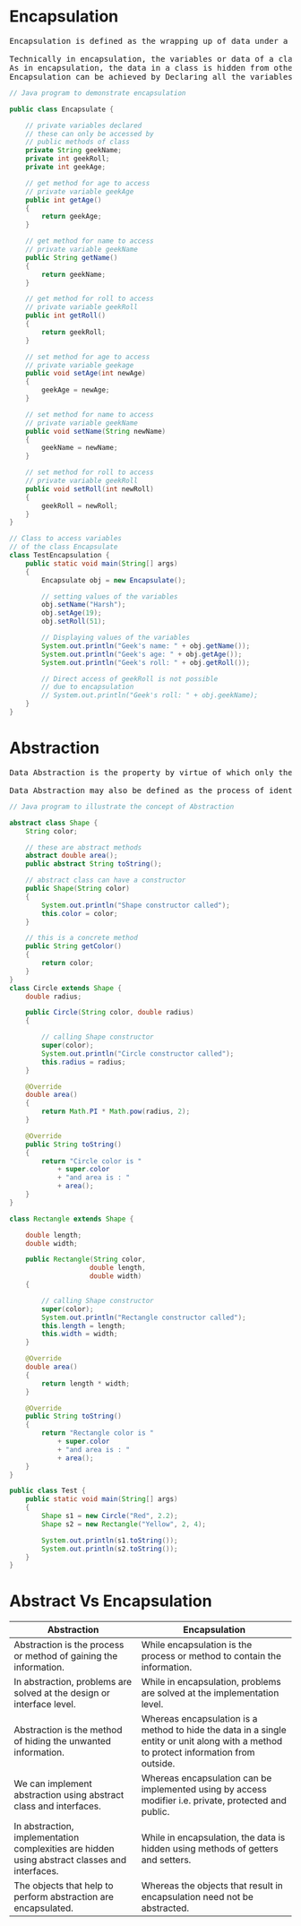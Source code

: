 # Encapsulation 
<pre>Encapsulation is defined as the wrapping up of data under a single unit. It is the mechanism that binds together code and the data it manipulates. Another way to think about encapsulation is, it is a protective shield that prevents the data from being accessed by the code outside this shield.

Technically in encapsulation, the variables or data of a class is hidden from any other class and can be accessed only through any member function of own class in which they are declared.
As in encapsulation, the data in a class is hidden from other classes, so it is also known as data-hiding.
Encapsulation can be achieved by Declaring all the variables in the class as private and writing public methods in the class to set and get the values of variables.</pre>

```Java
// Java program to demonstrate encapsulation

public class Encapsulate {

	// private variables declared
	// these can only be accessed by
	// public methods of class
	private String geekName;
	private int geekRoll;
	private int geekAge;

	// get method for age to access
	// private variable geekAge
	public int getAge()
	{
		return geekAge;
	}

	// get method for name to access
	// private variable geekName
	public String getName()
	{
		return geekName;
	}

	// get method for roll to access
	// private variable geekRoll
	public int getRoll()
	{
		return geekRoll;
	}

	// set method for age to access
	// private variable geekage
	public void setAge(int newAge)
	{
		geekAge = newAge;
	}

	// set method for name to access
	// private variable geekName
	public void setName(String newName)
	{
		geekName = newName;
	}

	// set method for roll to access
	// private variable geekRoll
	public void setRoll(int newRoll)
	{
		geekRoll = newRoll;
	}
}

// Class to access variables
// of the class Encapsulate
class TestEncapsulation {
	public static void main(String[] args)
	{
		Encapsulate obj = new Encapsulate();

		// setting values of the variables
		obj.setName("Harsh");
		obj.setAge(19);
		obj.setRoll(51);

		// Displaying values of the variables
		System.out.println("Geek's name: " + obj.getName());
		System.out.println("Geek's age: " + obj.getAge());
		System.out.println("Geek's roll: " + obj.getRoll());

		// Direct access of geekRoll is not possible
		// due to encapsulation
		// System.out.println("Geek's roll: " + obj.geekName);
	}
}
```
# Abstraction 
<pre>
Data Abstraction is the property by virtue of which only the essential details are displayed to the user. The trivial or the non-essentials units are not displayed to the user. Ex: A car is viewed as a car rather than its individual components.

Data Abstraction may also be defined as the process of identifying only the required characteristics of an object ignoring the irrelevant details. The properties and behaviours of an object differentiate it from other objects of similar type and also help in classifying/grouping the objects.
</pre>
```java
// Java program to illustrate the concept of Abstraction

abstract class Shape {
	String color;

	// these are abstract methods
	abstract double area();
	public abstract String toString();

	// abstract class can have a constructor
	public Shape(String color)
	{
		System.out.println("Shape constructor called");
		this.color = color;
	}

	// this is a concrete method
	public String getColor()
	{
		return color;
	}
}
class Circle extends Shape {
	double radius;

	public Circle(String color, double radius)
	{

		// calling Shape constructor
		super(color);
		System.out.println("Circle constructor called");
		this.radius = radius;
	}

	@Override
	double area()
	{
		return Math.PI * Math.pow(radius, 2);
	}

	@Override
	public String toString()
	{
		return "Circle color is "
			+ super.color
			+ "and area is : "
			+ area();
	}
}

class Rectangle extends Shape {

	double length;
	double width;

	public Rectangle(String color,
					double length,
					double width)
	{

		// calling Shape constructor
		super(color);
		System.out.println("Rectangle constructor called");
		this.length = length;
		this.width = width;
	}

	@Override
	double area()
	{
		return length * width;
	}

	@Override
	public String toString()
	{
		return "Rectangle color is "
			+ super.color
			+ "and area is : "
			+ area();
	}
}

public class Test {
	public static void main(String[] args)
	{
		Shape s1 = new Circle("Red", 2.2);
		Shape s2 = new Rectangle("Yellow", 2, 4);

		System.out.println(s1.toString());
		System.out.println(s2.toString());
	}
}
```
# Abstract Vs Encapsulation
<table width="100%" style="table-layout:fixed">

<thead>

<tr>

<th>Abstraction</th>

<th>Encapsulation</th>

</tr>

</thead>

<tbody>

<tr>

<td>Abstraction is the process or method of gaining the information.</td>

<td>While encapsulation is the process or method to contain the information.</td>

</tr>

<tr>

<td>In abstraction, problems are solved at the design or interface level.</td>

<td>While in encapsulation, problems are solved at the implementation level.</td>

</tr>

<tr>

<td>Abstraction is the method of hiding the unwanted information.</td>

<td>Whereas encapsulation is a method to hide the data in a single entity or unit along with a method to protect information from outside.</td>

</tr>

<tr>

<td>We can implement abstraction using abstract class and interfaces.</td>

<td>Whereas encapsulation can be implemented using by access modifier i.e. private, protected and public.</td>

</tr>

<tr>

<td>In abstraction, implementation complexities are hidden using abstract classes and interfaces.</td>

<td>While in encapsulation, the data is hidden using methods of getters and setters.</td>

</tr>

<tr>

<td>The objects that help to perform abstraction are encapsulated.</td>

<td>Whereas the objects that result in encapsulation need not be abstracted.</td>

</tr>

</tbody>

</table>

